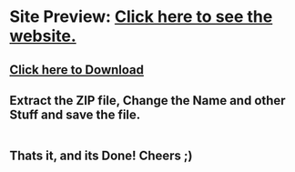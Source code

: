 # Site Preview: [Click here to see the website.](https://myportfolio07.vercel.app/)

## [Click here to Download](https://codeload.github.com/forsyth47/college-portfolio/zip/refs/heads/main)

## Extract the ZIP file, Change the Name and other Stuff and save the file. ##

![]()

## Thats it, and its Done! Cheers ;) ##
